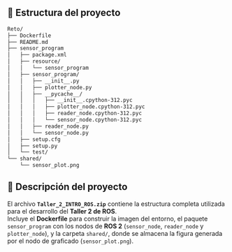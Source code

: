 ## 📁 Estructura del proyecto

```bash
Reto/
├── Dockerfile
├── README.md
├── sensor_program
│   ├── package.xml
│   ├── resource/
│   │   └── sensor_program
│   ├── sensor_program/
│   │   ├── __init__.py
│   │   ├── plotter_node.py
│   │   ├── __pycache__/
│   │   │   ├── __init__.cpython-312.pyc
│   │   │   ├── plotter_node.cpython-312.pyc
│   │   │   ├── reader_node.cpython-312.pyc
│   │   │   └── sensor_node.cpython-312.pyc
│   │   ├── reader_node.py
│   │   └── sensor_node.py
│   ├── setup.cfg
│   ├── setup.py
│   └── test/
└── shared/
    └── sensor_plot.png
```

## 🧩 Descripción del proyecto

El archivo **`Taller_2_INTRO_ROS.zip`** contiene la estructura completa utilizada para el desarrollo del **Taller 2 de ROS**.  
Incluye el **Dockerfile** para construir la imagen del entorno, el paquete `sensor_program` con los nodos de **ROS 2** (`sensor_node`, `reader_node` y `plotter_node`), y la carpeta `shared/`, donde se almacena la figura generada por el nodo de graficado (`sensor_plot.png`).
